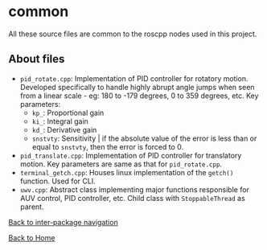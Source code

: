 # common

All these source files are common to the roscpp nodes used in this project.

## About files
- `pid_rotate.cpp`: Implementation of PID controller for rotatory motion. Developed specifically to handle highly abrupt angle jumps when seen from a linear scale - eg: 180 to -179  degrees, 0 to 359 degrees, etc. Key parameters:
    - `kp_`: Proportional gain
	- `ki_`: Integral gain
	- `kd_`: Derivative gain
	- `snstvty`: Sensitivity | if the absolute value of the error is less than or equal to `snstvty`, then the error is forced to 0.
- `pid_translate.cpp`: Implementation of PID controller for translatory motion. Key parameters are same as that for `pid_rotate.cpp`.
- `terminal_getch.cpp`: Houses linux implementation of the `getch()` function. Used for CLI.
- `uwv.cpp`: Abstract class implementing major functions responsible for AUV control, PID controller, etc. Child class with `StoppableThread` as parent.

[Back to inter-package navigation](../../docs/v2_control.md)

[Back to Home](../../docs/Home.md)
